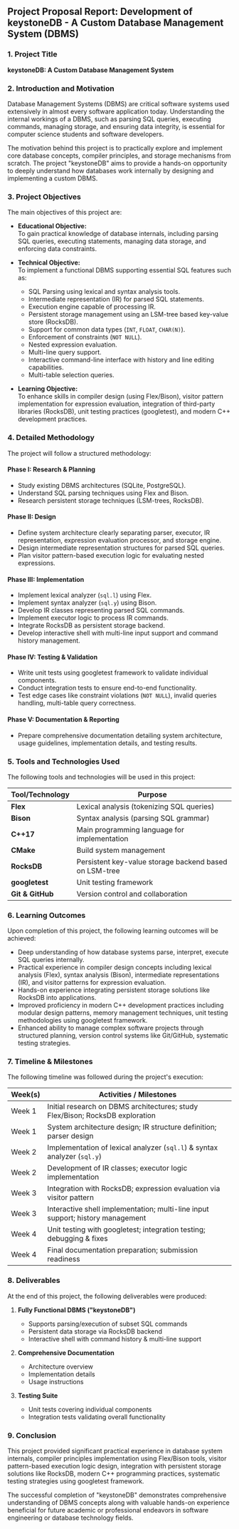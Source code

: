 ## Project Proposal Report: Development of keystoneDB - A Custom Database Management System (DBMS)

### 1. Project Title

**keystoneDB: A Custom Database Management System**

### 2. Introduction and Motivation

Database Management Systems (DBMS) are critical software systems used extensively in almost every software application today. Understanding the internal workings of a DBMS, such as parsing SQL queries, executing commands, managing storage, and ensuring data integrity, is essential for computer science students and software developers.

The motivation behind this project is to practically explore and implement core database concepts, compiler principles, and storage mechanisms from scratch. The project "keystoneDB" aims to provide a hands-on opportunity to deeply understand how databases work internally by designing and implementing a custom DBMS.

### 3. Project Objectives

The main objectives of this project are:

- **Educational Objective:**  
  To gain practical knowledge of database internals, including parsing SQL queries, executing statements, managing data storage, and enforcing data constraints.

- **Technical Objective:**  
  To implement a functional DBMS supporting essential SQL features such as:
  - SQL Parsing using lexical and syntax analysis tools.
  - Intermediate representation (IR) for parsed SQL statements.
  - Execution engine capable of processing IR.
  - Persistent storage management using an LSM-tree based key-value store (RocksDB).
  - Support for common data types (`INT`, `FLOAT`, `CHAR(N)`).
  - Enforcement of constraints (`NOT NULL`).
  - Nested expression evaluation.
  - Multi-line query support.
  - Interactive command-line interface with history and line editing capabilities.
  - Multi-table selection queries.

- **Learning Objective:**  
  To enhance skills in compiler design (using Flex/Bison), visitor pattern implementation for expression evaluation, integration of third-party libraries (RocksDB), unit testing practices (googletest), and modern C++ development practices.

### 4. Detailed Methodology

The project will follow a structured methodology:

#### Phase I: Research & Planning
- Study existing DBMS architectures (SQLite, PostgreSQL).
- Understand SQL parsing techniques using Flex and Bison.
- Research persistent storage techniques (LSM-trees, RocksDB).

#### Phase II: Design
- Define system architecture clearly separating parser, executor, IR representation, expression evaluation processor, and storage engine.
- Design intermediate representation structures for parsed SQL queries.
- Plan visitor pattern-based execution logic for evaluating nested expressions.

#### Phase III: Implementation
- Implement lexical analyzer (`sql.l`) using Flex.
- Implement syntax analyzer (`sql.y`) using Bison.
- Develop IR classes representing parsed SQL commands.
- Implement executor logic to process IR commands.
- Integrate RocksDB as persistent storage backend.
- Develop interactive shell with multi-line input support and command history management.

#### Phase IV: Testing & Validation
- Write unit tests using googletest framework to validate individual components.
- Conduct integration tests to ensure end-to-end functionality.
- Test edge cases like constraint violations (`NOT NULL`), invalid queries handling, multi-table query correctness.

#### Phase V: Documentation & Reporting
- Prepare comprehensive documentation detailing system architecture, usage guidelines, implementation details, and testing results.

### 5. Tools and Technologies Used

The following tools and technologies will be used in this project:

| Tool/Technology | Purpose |
|-----------------|---------|
| **Flex** | Lexical analysis (tokenizing SQL queries) |
| **Bison** | Syntax analysis (parsing SQL grammar) |
| **C++17** | Main programming language for implementation |
| **CMake** | Build system management |
| **RocksDB** | Persistent key-value storage backend based on LSM-tree |
| **googletest** | Unit testing framework |
| **Git & GitHub** | Version control and collaboration |


### 6. Learning Outcomes

Upon completion of this project, the following learning outcomes will be achieved:

- Deep understanding of how database systems parse, interpret, execute SQL queries internally.
- Practical experience in compiler design concepts including lexical analysis (Flex), syntax analysis (Bison), intermediate representations (IR), and visitor patterns for expression evaluation.
- Hands-on experience integrating persistent storage solutions like RocksDB into applications.
- Improved proficiency in modern C++ development practices including modular design patterns, memory management techniques, unit testing methodologies using googletest framework.
- Enhanced ability to manage complex software projects through structured planning, version control systems like Git/GitHub, systematic testing strategies.

### 7. Timeline & Milestones

The following timeline was followed during the project's execution:

| Week(s) | Activities / Milestones |
|---------|-------------------------|
| Week 1 | Initial research on DBMS architectures; study Flex/Bison; RocksDB exploration |
| Week 1 | System architecture design; IR structure definition; parser design |
| Week 2 | Implementation of lexical analyzer (`sql.l`) & syntax analyzer (`sql.y`) |
| Week 2 | Development of IR classes; executor logic implementation |
| Week 3 | Integration with RocksDB; expression evaluation via visitor pattern |
| Week 3 | Interactive shell implementation; multi-line input support; history management |
| Week 4 | Unit testing with googletest; integration testing; debugging & fixes |
| Week 4 | Final documentation preparation; submission readiness |

### 8. Deliverables

At the end of this project, the following deliverables were produced:

1. **Fully Functional DBMS ("keystoneDB")**
   - Supports parsing/execution of subset SQL commands
   - Persistent data storage via RocksDB backend
   - Interactive shell with command history & multi-line support
  
2. **Comprehensive Documentation**
   - Architecture overview
   - Implementation details
   - Usage instructions
  
3. **Testing Suite**
   - Unit tests covering individual components
   - Integration tests validating overall functionality

### 9. Conclusion

This project provided significant practical experience in database system internals, compiler principles implementation using Flex/Bison tools, visitor pattern-based execution logic design, integration with persistent storage solutions like RocksDB, modern C++ programming practices, systematic testing strategies using googletest framework.

The successful completion of "keystoneDB" demonstrates comprehensive understanding of DBMS concepts along with valuable hands-on experience beneficial for future academic or professional endeavors in software engineering or database technology fields.